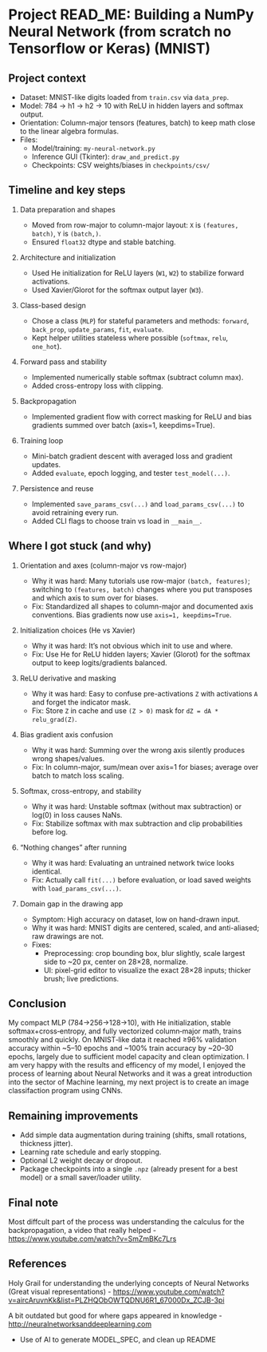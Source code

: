 # Project READ_ME: Building a NumPy Neural Network (from scratch no Tensorflow or Keras) (MNIST)

## Project context
- Dataset: MNIST-like digits loaded from `train.csv` via `data_prep`.
- Model: 784 → h1 → h2 → 10 with ReLU in hidden layers and softmax output.
- Orientation: Column-major tensors (features, batch) to keep math close to the linear algebra formulas.
- Files:
  - Model/training: `my-neural-network.py`
  - Inference GUI (Tkinter): `draw_and_predict.py`
  - Checkpoints: CSV weights/biases in `checkpoints/csv/`

## Timeline and key steps
1. Data preparation and shapes
   - Moved from row-major to column-major layout: `X` is `(features, batch)`, `Y` is `(batch,)`.
   - Ensured `float32` dtype and stable batching.

2. Architecture and initialization
   - Used He initialization for ReLU layers (`W1`, `W2`) to stabilize forward activations.
   - Used Xavier/Glorot for the softmax output layer (`W3`).

3. Class-based design
   - Chose a class (`MLP`) for stateful parameters and methods: `forward`, `back_prop`, `update_params`, `fit`, `evaluate`.
   - Kept helper utilities stateless where possible (`softmax`, `relu`, `one_hot`).

4. Forward pass and stability
   - Implemented numerically stable softmax (subtract column max).
   - Added cross-entropy loss with clipping.

5. Backpropagation
   - Implemented gradient flow with correct masking for ReLU and bias gradients summed over batch (axis=1, keepdims=True).

6. Training loop
   - Mini-batch gradient descent with averaged loss and gradient updates.
   - Added `evaluate`, epoch logging, and tester `test_model(...)`.

7. Persistence and reuse
   - Implemented `save_params_csv(...)` and `load_params_csv(...)` to avoid retraining every run.
   - Added CLI flags to choose train vs load in `__main__`.

## Where I got stuck (and why)

1. Orientation and axes (column-major vs row-major)
   - Why it was hard: Many tutorials use row-major `(batch, features)`; switching to `(features, batch)` changes where you put transposes and which axis to sum over for biases.
   - Fix: Standardized all shapes to column-major and documented axis conventions. Bias gradients now use `axis=1, keepdims=True`.

2. Initialization choices (He vs Xavier)
   - Why it was hard: It’s not obvious which init to use and where.
   - Fix: Use He for ReLU hidden layers; Xavier (Glorot) for the softmax output to keep logits/gradients balanced.

3. ReLU derivative and masking
   - Why it was hard: Easy to confuse pre-activations `Z` with activations `A` and forget the indicator mask.
   - Fix: Store `Z` in cache and use `(Z > 0)` mask for `dZ = dA * relu_grad(Z)`.

4. Bias gradient axis confusion
   - Why it was hard: Summing over the wrong axis silently produces wrong shapes/values.
   - Fix: In column-major, sum/mean over axis=1 for biases; average over batch to match loss scaling.

5. Softmax, cross-entropy, and stability
   - Why it was hard: Unstable softmax (without max subtraction) or log(0) in loss causes NaNs.
   - Fix: Stabilize softmax with max subtraction and clip probabilities before log.

6. “Nothing changes” after running
   - Why it was hard: Evaluating an untrained network twice looks identical.
   - Fix: Actually call `fit(...)` before evaluation, or load saved weights with `load_params_csv(...)`.

7. Domain gap in the drawing app
   - Symptom: High accuracy on dataset, low on hand-drawn input.
   - Why it was hard: MNIST digits are centered, scaled, and anti-aliased; raw drawings are not.
   - Fixes:
     - Preprocessing: crop bounding box, blur slightly, scale largest side to ~20 px, center on 28×28, normalize.
     - UI: pixel-grid editor to visualize the exact 28×28 inputs; thicker brush; live predictions.

## Conclusion

My compact MLP (784→256→128→10), with He initialization, stable softmax+cross‑entropy, and fully vectorized column‑major math, trains smoothly and quickly. On MNIST‑like data it reached ≥96% validation accuracy within ~5–10 epochs and ~100% train accuracy by ~20–30 epochs, largely due to sufficient model capacity and clean optimization. I am very happy with the results and efficency of my model, I enjoyed the process of learning about Neural Networks and it was a great introduction into the sector of Machine learning, my next project is to create an image classifaction program using CNNs.

## Remaining improvements
- Add simple data augmentation during training (shifts, small rotations, thickness jitter).
- Learning rate schedule and early stopping.
- Optional L2 weight decay or dropout.
- Package checkpoints into a single `.npz` (already present for a best model) or a small saver/loader utility.

## Final note

  Most diffcult part of the process was understanding the calculus for the backpropagation, a video that really helped - https://www.youtube.com/watch?v=SmZmBKc7Lrs

## References
  
  Holy Grail for understanding the underlying concepts of Neural Networks (Great visual representations) - https://www.youtube.com/watch?v=aircAruvnKk&list=PLZHQObOWTQDNU6R1_67000Dx_ZCJB-3pi

  A bit outdated but good for where gaps appeared in knowledge - http://neuralnetworksanddeeplearning.com

  - Use of AI to generate MODEL_SPEC, and clean up README